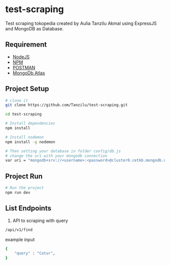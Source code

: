 # test-scraping
Test scraping tokopedia created by Aulia Tanzilu Akmal using ExpressJS and MongoDB as Database. 

## Requirement
- [NodeJS](https://nodejs.org/en/)
- [NPM](https://www.npmjs.com/get-npm)
- [POSTMAN](https://www.postman.com/)
- [MongoDb Atlas](https://www.mongodb.com/cloud/atlas)

## Project Setup
```sh
# clone it
git clone https://github.com/Tanzilu/test-scraping.git

cd test-scraping

# Install dependencies
npm install

# Install nodemon
npm install -g nodemon

# Then setting your database in folder config/db.js
# change the uri with your mongodb connection
var uri = "mongodb+srv://<username>:<password>@cluster0.cetkb.mongodb.net/myFirstDatabase?retryWrites=true&w=majority"

```

## Project Run
```sh
# Run the project
npm run dev

```

## List Endpoints

1. API to scraping with query

```bash
/api/v1/find

```

example input 

```bash
{
    "query" : "Catur",
}

```


